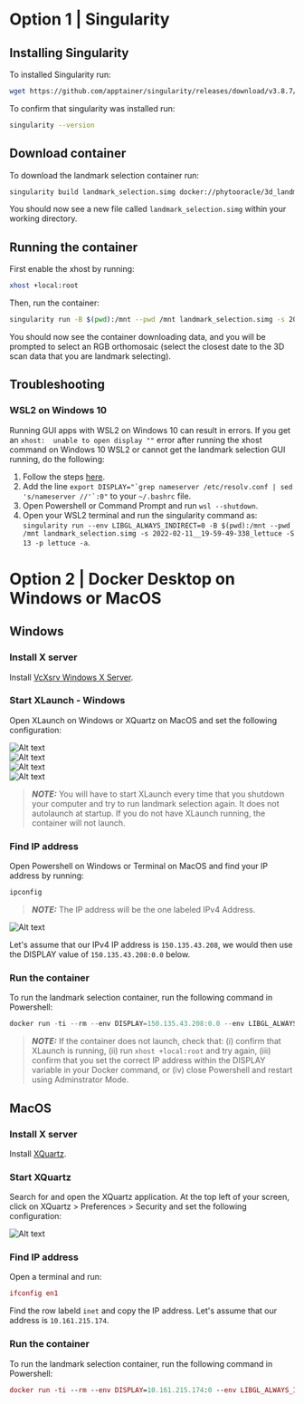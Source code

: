 # Option 1 | Singularity

## Installing Singularity
To installed Singularity run:

```bash
wget https://github.com/apptainer/singularity/releases/download/v3.8.7/singularity-container_3.8.7_amd64.deb && sudo apt install ./singularity-container_3.8.7_amd64.deb
```

To confirm that singularity was installed run:

```bash
singularity --version
```

## Download container
To download the landmark selection container run:

```bash
singularity build landmark_selection.simg docker://phytooracle/3d_landmark_selection:latest
```

You should now see a new file called ```landmark_selection.simg``` within your working directory.

## Running the container
First enable the xhost by running: 

```bash
xhost +local:root
```

Then, run the container:

```bash
singularity run -B $(pwd):/mnt --pwd /mnt landmark_selection.simg -s 2022-02-11__19-59-49-338_lettuce -S 13 -p lettuce -a
```

You should now see the container downloading data, and you will be prompted to select an RGB orthomosaic (select the closest date to the 3D scan data that you are landmark selecting).

## Troubleshooting

### WSL2 on Windows 10
Running GUI apps with WSL2 on Windows 10 can result in errors. If you get an ```xhost:  unable to open display ""``` error after running the xhost command on Windows 10 WSL2 or cannot get the landmark selection GUI running, do the following:

1. Follow the steps [here](https://aalonso.dev/blog/how-to-use-gui-apps-in-wsl2-forwarding-x-server-cdj).
2. Add the line ```export DISPLAY="`grep nameserver /etc/resolv.conf | sed 's/nameserver //'`:0"``` to your ```~/.bashrc``` file.
3. Open Powershell or Command Prompt and run ```wsl --shutdown```.
4. Open your WSL2 terminal and run the singularity command as: ```singularity run --env LIBGL_ALWAYS_INDIRECT=0 -B $(pwd):/mnt --pwd /mnt landmark_selection.simg -s 2022-02-11__19-59-49-338_lettuce -S 13 -p lettuce -a```.

<!-- * Install one of the WSL2-compatible GPU drivers for your computer:
    * [Intel](https://www.intel.com/content/www/us/en/download/19344/intel-graphics-windows-dch-drivers.html)
    * [AMD](https://www.amd.com/en/support/kb/release-notes/rn-rad-win-wsl-support)
    * [NVIDIA](https://developer.nvidia.com/cuda/wsl)

> **_NOTE:_** For more information on WSLg requirements refer to the [WSLg documentation](https://learn.microsoft.com/en-us/windows/wsl/tutorials/gui-apps).

* Once done, open Powershell or Command prompt and run ```wsl --shutdown```
* Try the steps above again -->

# Option 2 | Docker Desktop on Windows or MacOS

## Windows

### Install X server

Install [VcXsrv Windows X Server](https://sourceforge.net/projects/vcxsrv/files/latest/download).

### Start XLaunch - Windows
Open XLaunch on Windows or XQuartz on MacOS and set the following configuration:

![Alt text](figs/config1.png?raw=true "Title") <br/>
![Alt text](figs/config2.png?raw=true "Title") <br/>
![Alt text](figs/config3_up.png?raw=true "Title") <br/>
![Alt text](figs/config4.png?raw=true "Title") <br/>

> **_NOTE:_** You will have to start XLaunch every time that you shutdown your computer and try to run landmark selection again. It does not autolaunch at startup. If you do not have XLaunch running, the container will not launch.

### Find IP address

Open Powershell on Windows or Terminal on MacOS and find your IP address by running:

```powershell
ipconfig
```

> **_NOTE:_** The IP address will be the one labeled IPv4 Address.

![Alt text](figs/ip.png?raw=true "Title") <br/>

Let's assume that our IPv4 IP address is ```150.135.43.208```, we would then use the DISPLAY value of ```150.135.43.208:0.0``` below.

### Run the container
To run the landmark selection container, run the following command in Powershell:

```powershell
docker run -ti --rm --env DISPLAY=150.135.43.208:0.0 --env LIBGL_ALWAYS_INDIRECT=0 phytooracle/3d_landmark_selection -s 2022-02-11__19-59-49-338_lettuce -S 13 -p lettuce -a
```

> **_NOTE:_** If the container does not launch, check that: (i) confirm that XLaunch is running, (ii) run ```xhost +local:root``` and try again, (iii) confirm that you set the correct IP address within the DISPLAY variable in your Docker command, or (iv) close Powershell and restart using Adminstrator Mode.

## MacOS

### Install X server

Install [XQuartz](https://github.com/XQuartz/XQuartz/releases/download/XQuartz-2.8.5/XQuartz-2.8.5.pkg).

### Start XQuartz
Search for and open the XQuartz application. At the top left of your screen, click on XQuartz > Preferences > Security and set the following configuration:

![Alt text](figs/mac1.png?raw=true "Title") <br/>

### Find IP address

Open a terminal and run:

```mac
ifconfig en1
```

Find the row labeld ```inet``` and copy the IP address. Let's assume that our address is ```10.161.215.174```.

### Run the container
To run the landmark selection container, run the following command in Powershell:

```mac
docker run -ti --rm --env DISPLAY=10.161.215.174:0 --env LIBGL_ALWAYS_INDIRECT=0 --privileged phytooracle/3d_landmark_selection -s 2022-02-11__19-59-49-338_lettuce -S 13 -p lettuce -a
```
